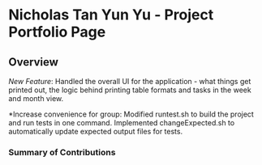 # Nicholas Tan Yun Yu - Project Portfolio Page

## Overview
*New Feature*: Handled the overall UI for the application - what things get printed out, the logic behind printing table formats and tasks in the week and month view.

*Increase convenience for group: Modified runtest.sh to build the project and run tests in one command. Implemented changeExpected.sh to automatically update expected output files for tests.


### Summary of Contributions
